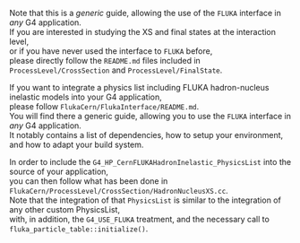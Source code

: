 Note that this is a *generic* guide, allowing the use of the `FLUKA` interface in *any* G4 application.   
If you are interested in studying the XS and final states at the interaction level,   
or if you have never used the interface to `FLUKA` before,    
please directly follow the `README.md` files included in     
`ProcessLevel/CrossSection` and `ProcessLevel/FinalState`.   

If you want to integrate a physics list including FLUKA hadron-nucleus inelastic models into your G4 application,   
please follow `FlukaCern/FlukaInterface/README.md`.    
You will find there a generic guide, allowing you to use the `FLUKA` interface in *any* G4 application.    
It notably contains a list of dependencies, how to setup your environment,   
and how to adapt your build system.       

In order to include the `G4_HP_CernFLUKAHadronInelastic_PhysicsList` into the source of your application,   
you can then follow what has been done in `FlukaCern/ProcessLevel/CrossSection/HadronNucleusXS.cc`.   
Note that the integration of that `PhysicsList` is similar to the integration of any other custom PhysicsList,   
with, in addition, the `G4_USE_FLUKA` treatment, and the necessary call to `fluka_particle_table::initialize()`.   